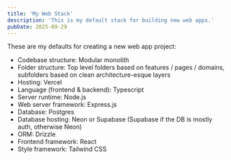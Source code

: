 ```yaml
---
title: 'My Web Stack'
description: 'This is my default stack for building new web apps.'
pubDate: 2025-09-29
---
```


These are my defaults for creating a new web app project:

- Codebase structure:  Modular monolith
- Folder structure:  Top level folders based on features / pages / domains, subfolders based on clean architecture-esque layers
- Hosting:  Vercel
- Language (frontend & backend):  Typescript
- Server runtime:  Node.js
- Web server framework:  Express.js
- Database:  Postgres
- Database hosting:  Neon or Supabase (Supabase if the DB is mostly auth, otherwise Neon)
- ORM:  Drizzle
- Frontend framework:  React
- Style framework:  Tailwind CSS




